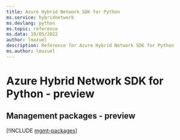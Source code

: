 ```yaml
---
title: Azure Hybrid Network SDK for Python
ms.service: hybridnetwork
ms.devlang: python
ms.topic: reference
ms.data: 10/05/2022
author: lmazuel
description: Reference for Azure Hybrid Network SDK for Python
ms.author: lmazuel
---
```

# Azure Hybrid Network SDK for Python - preview

## Management packages - preview
[!INCLUDE [mgmt-packages](hybrid-network-mgmt-index.md)]
